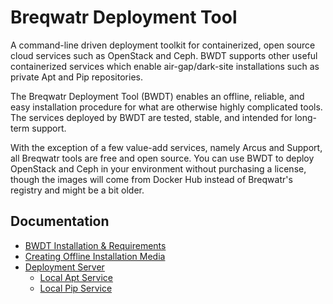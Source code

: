 # Breqwatr Deployment Tool

A command-line driven deployment toolkit for containerized, open source cloud
services such as OpenStack and Ceph. BWDT supports other useful containerized
services which enable air-gap/dark-site installations such as private Apt and
Pip repositories.

The Breqwatr Deployment Tool (BWDT) enables an offline, reliable, and easy
installation procedure for what are otherwise highly complicated tools. The
services deployed by BWDT are tested, stable, and intended for long-term
support.

With the exception of a few value-add services, namely Arcus and Support, all
Breqwatr tools are free and open source. You can use BWDT to deploy OpenStack
and Ceph in your environment without purchasing a license, though the images
will come from Docker Hub instead of Breqwatr's registry and might be a bit
older.



## Documentation

- [BWDT Installation & Requirements](/installation.html)
- [Creating Offline Installation Media](/offline-media.html)
- [Deployment Server](/deployment-server.html)
    - [Local Apt Service](/apt.html)
    - [Local Pip Service](/pip.html)
